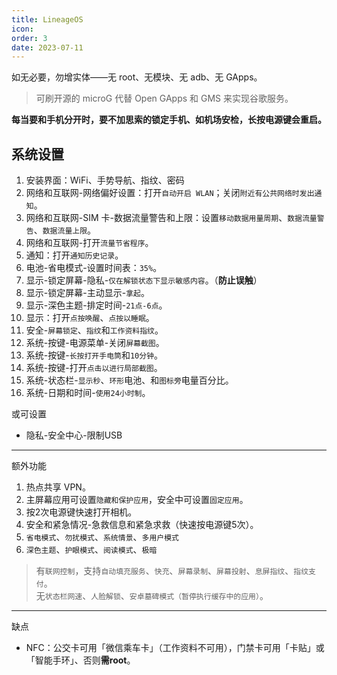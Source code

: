 ```yaml
---
title: LineageOS
icon: 
order: 3
date: 2023-07-11
---
```


如无必要，勿增实体——无 root、无模块、无 adb、无 GApps。

> 可刷开源的 microG 代替 Open GApps 和 GMS 来实现谷歌服务。

**每当要和手机分开时，要不加思索的锁定手机、如机场安检，长按电源键会重启。**

## 系统设置

1.  安装界面：WiFi、手势导航、指纹、密码
2.  网络和互联网-网络偏好设置：打开`自动开启 WLAN`；关闭`附近有公共网络时发出通知`。
3.  网络和互联网-SIM 卡-数据流量警告和上限：设置`移动数据用量周期`、`数据流量警告`、`数据流量上限`。
4.  网络和互联网-打开`流量节省程序`。
5.  通知：打开`通知历史记录`。
6.  电池-省电模式-设置时间表：`35%`。
7.  显示-锁定屏幕-隐私-`仅在解锁状态下显示敏感内容`。（**防止误触**）
8.  显示-锁定屏幕-主动显示-`拿起`。
9.  显示-深色主题-排定时间-`21点-6点`。
10.  显示：打开`点按唤醒`、`点按以睡眠`。
11.  安全-`屏幕锁定`、`指纹`和`工作资料指纹`。
12.  系统-按键-电源菜单-关闭`屏幕截图`。
13.  系统-按键-`长按打开手电筒`和`10分钟`。
14.  系统-按键-打开`点击以进行局部截图`。
15.  系统-状态栏-`显示秒`、`环形`电池、和`图标旁`电量百分比。
16.  系统-日期和时间-`使用24小时制`。

或可设置

- 隐私-安全中心-限制USB

---

额外功能

1. 热点共享 VPN。
2. 主屏幕应用可设置`隐藏和保护应用`，安全中可设置`固定应用`。
3. 按2次电源键快速打开相机。
4. 安全和紧急情况-急救信息和紧急求救（快速按电源键5次）。
5. `省电模式`、`勿扰模式`、`系统情景`、`多用户模式`
6. `深色主题`、`护眼模式`、`阅读模式`、`极暗`

> 有`联网控制`，支持`自动填充服务`、`快充`、`屏幕录制`、`屏幕投射`、`息屏指纹`、`指纹支付`。  
无`状态栏网速`、`人脸解锁`、`安卓墓碑模式（暂停执行缓存中的应用）`。  


---

缺点

- NFC：公交卡可用「微信乘车卡」（工作资料不可用），门禁卡可用「卡贴」或「智能手环」、否则**需root**。

